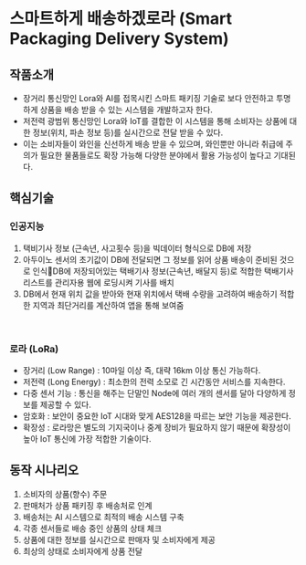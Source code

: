 # 스마트하게 배송하겠로라 (Smart Packaging Delivery System)


## 작품소개
- 장거리 통신망인 Lora와 AI를 접목시킨 스마트 패키징 기술로 보다 안전하고 투명하게 상품을 배송 받을 수 있는 시스템을 개발하고자 한다.
- 저전력 광범위 통신망인 Lora와 IoT를 결합한 이 시스템을 통해 소비자는 상품에 대한 정보(위치, 파손 정보 등)를 실시간으로 전달 받을 수 있다.
- 이는 소비자들이 와인을 신선하게 배송 받을 수 있으며, 와인뿐만 아니라 취급에 주의가 필요한 물품들로도 확장 가능해 다양한 분야에서 활용 가능성이 높다고 기대된다.


## 핵심기술
### 인공지능
1. 택비기사 정보 (근속년, 사고횟수 등)을 빅데이터 형식으로 DB에 저장
2. 아두이노 센서의 초기값이 DB에 전달되면 그 정보를 읽어 상품 배송이 준비된 것으로 인식DB에 저장되어있는 택배기사 정보(근속년, 배달지 등)로 적합한 택배기사 리스트를 관리자용 웹에 로딩시켜 기사를 배치
3. DB에서 현재 위치 값을 받아와 현재 위치에서 택배 수량을 고려하여 배송하기 적합한 지역과 최단거리를 계산하여 앱을 통해 보여줌
<br>

### 로라 (LoRa)
- 장거리 (Low Range) : 10마일 이상 즉, 대략 16km 이상 통신 가능하다.
- 저전력 (Long Energy) : 최소한의 전력 소모로 긴 시간동안 서비스를 지속한다.
- 다중 센서 기능 : 통신을 해주는 단말인 Node에 여러 개의 센서를 달아 다양하게 정보를 제공할 수 있다.
- 암호화 : 보안이 중요한 IoT 시대와 맞게 AES128을 따르는 보안 기능을 제공한다.
- 확장성 : 로라망은 별도의 기지국이나 중계 장비가 필요하지 않기 때문에 확장성이 높아 IoT 통신에 가장 적합한 기술이다.


## 동작 시나리오
1. 소비자의 상품(향수) 주문
2. 판매처가 상품 패키징 후 배송처로 인계
3. 배송처는 AI 시스템으로 최적의 배송 시스템 구축
4. 각종 센서들로 배송 중인 상품의 상태 체크
5. 상품에 대한 정보를 실시간으로 판매자 및 소비자에게 제공
6. 최상의 상태로 소비자에게 상품 전달
